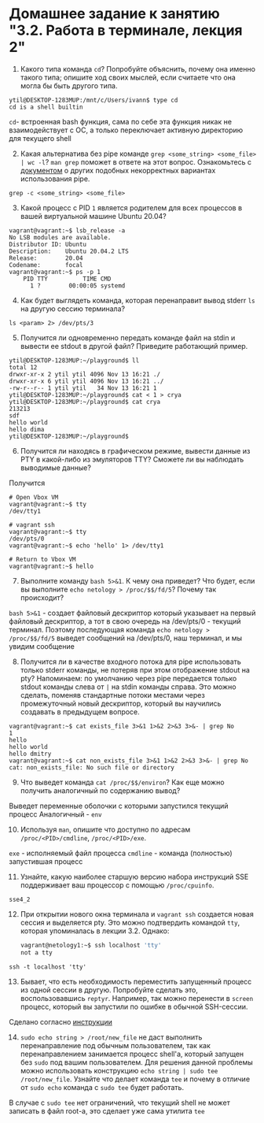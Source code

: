# Домашнее задание к занятию "3.2. Работа в терминале, лекция 2"

1. Какого типа команда `cd`? Попробуйте объяснить, почему она именно такого типа; опишите ход своих мыслей, если считаете что она могла бы быть другого типа.

```
ytil@DESKTOP-1283MUP:/mnt/c/Users/ivann$ type cd
cd is a shell builtin
```
`cd`- встроенная bash функция, сама по себе эта функция никак не взаимодействует с ОС, а только переключает активную директорию для текущего shell

2. Какая альтернатива без pipe команде `grep <some_string> <some_file> | wc -l`? `man grep` поможет в ответе на этот вопрос. Ознакомьтесь с [документом](http://www.smallo.ruhr.de/award.html) о других подобных некорректных вариантах использования pipe.

```
grep -c <some_string> <some_file>
```

3. Какой процесс с PID `1` является родителем для всех процессов в вашей виртуальной машине Ubuntu 20.04?

```
vagrant@vagrant:~$ lsb_release -a
No LSB modules are available.
Distributor ID: Ubuntu
Description:    Ubuntu 20.04.2 LTS
Release:        20.04
Codename:       focal
vagrant@vagrant:~$ ps -p 1
    PID TTY          TIME CMD
      1 ?        00:00:05 systemd
```

4. Как будет выглядеть команда, которая перенаправит вывод stderr `ls` на другую сессию терминала?

```
ls <param> 2> /dev/pts/3
```

5. Получится ли одновременно передать команде файл на stdin и вывести ее stdout в другой файл? Приведите работающий пример.

```
ytil@DESKTOP-1283MUP:~/playground$ ll
total 12
drwxr-xr-x 2 ytil ytil 4096 Nov 13 16:21 ./
drwxr-xr-x 6 ytil ytil 4096 Nov 13 16:21 ../
-rw-r--r-- 1 ytil ytil   34 Nov 13 16:21 1
ytil@DESKTOP-1283MUP:~/playground$ cat < 1 > crya
ytil@DESKTOP-1283MUP:~/playground$ cat crya
213213
sdf
hello world
hello dima
ytil@DESKTOP-1283MUP:~/playground$
```

6. Получится ли находясь в графическом режиме, вывести данные из PTY в какой-либо из эмуляторов TTY? Сможете ли вы наблюдать выводимые данные?

Получится
```
# Open Vbox VM
vagrant@vagrant:~$ tty
/dev/tty1

# vagrant ssh
vagrant@vagrant:~$ tty
/dev/pts/0
vagrant@vagrant:~$ echo 'hello' 1> /dev/tty1

# Return to Vbox VM
vagrant@vagrant:~$ hello
```

7. Выполните команду `bash 5>&1`. К чему она приведет? Что будет, если вы выполните `echo netology > /proc/$$/fd/5`? Почему так происходит?

`bash 5>&1` - создает файловый дескриптор который указывает на первый файловый дескриптор, а тот в свою очередь на /dev/pts/0 - текущий терминал. Поэтому последующая команда `echo netology > /proc/$$/fd/5` выведет сообщений на /dev/pts/0, наш терминал, и мы увидим сообщение


8. Получится ли в качестве входного потока для pipe использовать только stderr команды, не потеряв при этом отображение stdout на pty? Напоминаем: по умолчанию через pipe передается только stdout команды слева от `|` на stdin команды справа.
Это можно сделать, поменяв стандартные потоки местами через промежуточный новый дескриптор, который вы научились создавать в предыдущем вопросе.

```
vagrant@vagrant:~$ cat exists_file 3>&1 1>&2 2>&3 3>&- | grep No
1
hello
hello world
hello dmitry
vagrant@vagrant:~$ cat non_exists_file 3>&1 1>&2 2>&3 3>&- | grep No
cat: non_exists_file: No such file or directory
```

9. Что выведет команда `cat /proc/$$/environ`? Как еще можно получить аналогичный по содержанию вывод?

Выведет переменные оболочки с которыми запустился текущий процесс
Аналогичный - `env`

10. Используя `man`, опишите что доступно по адресам `/proc/<PID>/cmdline`, `/proc/<PID>/exe`.

`exe` - исполняемый файл процесса
`cmdline` - команда (полностью) запустившая процесс

11. Узнайте, какую наиболее старшую версию набора инструкций SSE поддерживает ваш процессор с помощью `/proc/cpuinfo`.

`sse4_2`

12. При открытии нового окна терминала и `vagrant ssh` создается новая сессия и выделяется pty. Это можно подтвердить командой `tty`, которая упоминалась в лекции 3.2. Однако:

    ```bash
	vagrant@netology1:~$ ssh localhost 'tty'
	not a tty
    ```

`ssh -t localhost 'tty'`


13. Бывает, что есть необходимость переместить запущенный процесс из одной сессии в другую. Попробуйте сделать это, воспользовавшись `reptyr`. Например, так можно перенести в `screen` процесс, который вы запустили по ошибке в обычной SSH-сессии.

Сделано согласно [инструкции](https://github.com/nelhage/reptyr#typical-usage-pattern) 

14. `sudo echo string > /root/new_file` не даст выполнить перенаправление под обычным пользователем, так как перенаправлением занимается процесс shell'а, который запущен без `sudo` под вашим пользователем. Для решения данной проблемы можно использовать конструкцию `echo string | sudo tee /root/new_file`. Узнайте что делает команда `tee` и почему в отличие от `sudo echo` команда с `sudo tee` будет работать.

В случае с `sudo tee` нет ограничений, что текущий shell не может записать в файл root-a, это сделает уже сама утилита `tee`

